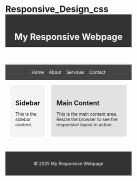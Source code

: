 # Responsive_Design_css
<!DOCTYPE html>
<html lang="en">
<head>
  <meta charset="UTF-8">
  <meta name="viewport" content="width=device-width, initial-scale=1.0">
  <title>Responsive Webpage</title>
  <style>
    * {
      box-sizing: border-box;
      margin: 0;
      padding: 0;
    }

    body {
      font-family: Arial, sans-serif;
      line-height: 1.6;
    }

    header, footer {
      background: #333;
      color: #fff;
      padding: 1rem;
      text-align: center;
    }

    nav {
      background: #444;
      color: #fff;
      display: flex;
      justify-content: center;
      gap: 1rem;
      padding: 1rem;
      flex-wrap: wrap;
    }

    nav a {
      color: white;
      text-decoration: none;
    }

    .container {
      display: grid;
      grid-template-columns: 1fr 3fr;
      gap: 20px;
      padding: 1rem;
    }

    aside {
      background: #f4f4f4;
      padding: 1rem;
    }

    main {
      background: #e2e2e2;
      padding: 1rem;
    }

    footer {
      margin-top: 2rem;
    }

    @media (max-width: 768px) {
      .container {
        grid-template-columns: 1fr;
      }
    }

    @media (max-width: 500px) {
      nav {
        flex-direction: column;
        align-items: center;
      }
    }
  </style>
</head>
<body>
  <header>
    <h1>My Responsive Webpage</h1>
  </header>
  <nav>
    <a href="#">Home</a>
    <a href="#">About</a>
    <a href="#">Services</a>
    <a href="#">Contact</a>
  </nav>
  <div class="container">
    <aside>
      <h2>Sidebar</h2>
      <p>This is the sidebar content.</p>
    </aside>
    <main>
      <h2>Main Content</h2>
      <p>This is the main content area. Resize the browser to see the responsive layout in action.</p>
    </main>
  </div>
  <footer>
    <p>&copy; 2025 My Responsive Webpage</p>
  </footer>
</body>
</html>
